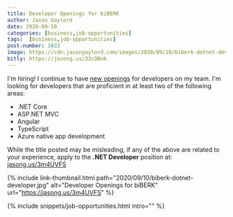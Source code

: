 ```yaml
---
title: Developer Openings for biBERK
author: Jason Gaylord
date: 2020-09-10
categories: [business,job-opportunities]
tags:  [business,job-opportunities]
post-number: 1033
image: https://cdn.jasongaylord.com/images/2020/09/10/biberk-dotnet-developer.jpg
bitly: https://jasong.us/33cOBnh
---
```


I'm hiring! I continue to have [new openings](https://jasong.us/3m4UVFS) for developers on my team. I'm looking for developers that are proficient in at least two of the following areas:

* .NET Core
* ASP.NET MVC
* Angular
* TypeScript
* Azure native app development

While the title posted may be misleading, if any of the above are related to your experience, apply to the **.NET Developer** position at: [jasong.us/3m4UVFS](https://jasong.us/3m4UVFS)

{% include link-thumbnail.html path="2020/09/10/biberk-dotnet-developer.jpg" alt="Developer Openings for biBERK" url="https://jasong.us/3m4UVFS" %}

{% include snippets/job-opportunities.html intro="" %}